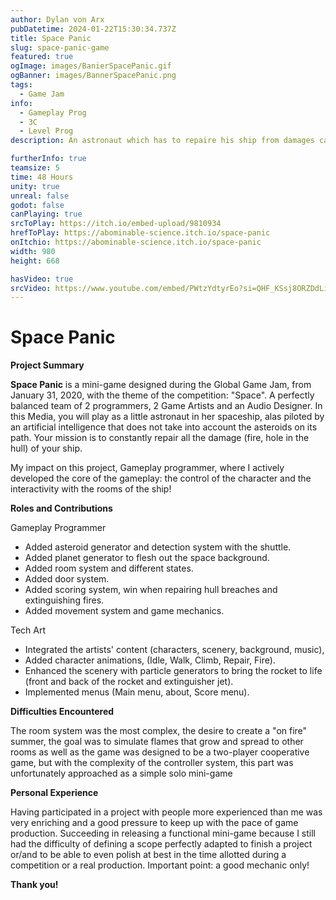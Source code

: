```yaml
---
author: Dylan von Arx
pubDatetime: 2024-01-22T15:30:34.737Z
title: Space Panic
slug: space-panic-game
featured: true
ogImage: images/BanierSpacePanic.gif
ogBanner: images/BannerSpacePanic.png
tags:
  - Game Jam
info:
  - Gameplay Prog
  - 3C
  - Level Prog
description: An astronaut which has to repaire his ship from damages cause by traveling through the dangers of space. The goal is to survive for as much time as possible!

furtherInfo: true
teamsize: 5
time: 48 Hours
unity: true
unreal: false
godot: false
canPlaying: true
srcToPlay: https://itch.io/embed-upload/9810934
hrefToPlay: https://abominable-science.itch.io/space-panic
onItchio: https://abominable-science.itch.io/space-panic
width: 980
height: 668

hasVideo: true
srcVideo: https://www.youtube.com/embed/PWtzYdtyrEo?si=QHF_KSsj8ORZDdLi
---
```


# Space Panic

<b>Project Summary</b>

<b>Space Panic</b> is a mini-game designed during the Global Game Jam, from January 31, 2020, with the theme of the competition: "Space". A perfectly balanced team of 2 programmers, 2 Game Artists and an Audio Designer. In this Media, you will play as a little astronaut in her spaceship, alas piloted by an artificial intelligence that does not take into account the asteroids on its path. Your mission is to constantly repair all the damage (fire, hole in the hull) of your ship.

My impact on this project, Gameplay programmer, where I actively developed the core of the gameplay: the control of the character and the interactivity with the rooms of the ship!

<b>Roles and Contributions</b>

Gameplay Programmer

- Added asteroid generator and detection system with the shuttle.
- Added planet generator to flesh out the space background.
- Added room system and different states.
- Added door system.
- Added scoring system, win when repairing hull breaches and extinguishing fires.
- Added movement system and game mechanics.

Tech Art

- Integrated the artists' content (characters, scenery, background, music),
- Added character animations, (Idle, Walk, Climb, Repair, Fire).
- Enhanced the scenery with particle generators to bring the rocket to life (front and back of the rocket and extinguisher jet).
- Implemented menus (Main menu, about, Score menu).

<b>Difficulties Encountered</b>

The room system was the most complex, the desire to create a "on fire" summer,
the goal was to simulate flames that grow and spread to other rooms
as well as the game was designed to be a two-player cooperative game, but with the complexity of the controller system,
this part was unfortunately approached as a simple solo mini-game

<b>Personal Experience</b>

Having participated in a project with people more experienced than me was very enriching and a good pressure to keep up with the pace of game production.
Succeeding in releasing a functional mini-game because I still had the difficulty of defining a scope perfectly adapted to finish a project or/and to be able to even polish
at best in the time allotted during a competition or a real production. Important point: a good mechanic only!

<b>Thank you!</b>

